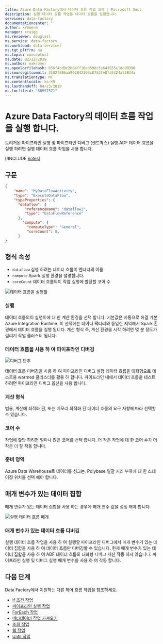 ```yaml
---
title: Azure Data Factory에서 데이터 흐름 작업 실행 | Microsoft Docs
description: 실행 데이터 흐름 작업을 데이터 흐름을 실행합니다.
services: data-factory
documentationcenter: ''
author: kromerm
manager: craigg
ms.reviewer: douglasl
ms.service: data-factory
ms.workload: data-services
ms.tgt_pltfrm: na
ms.topic: conceptual
ms.date: 02/22/2019
ms.author: makromer
ms.openlocfilehash: 856f4bd9c2b04ff10ed598c5e641955e1de99398
ms.sourcegitcommit: 3102f886aa962842303c8753fe8fa5324a52834a
ms.translationtype: MT
ms.contentlocale: ko-KR
ms.lasthandoff: 04/23/2019
ms.locfileid: "60557571"
---
```

# <a name="execute-data-flow-activity-in-azure-data-factory"></a>Azure Data Factory의 데이터 흐름 작업을 실행 합니다.
트리거된 파이프라인 실행 및 파이프라인 디버그 (샌드박스) 실행 ADF 데이터 흐름을 실행 하려면 실행 데이터 흐름 작업을 사용 합니다.

[!INCLUDE [notes](../../includes/data-factory-data-flow-preview.md)]

## <a name="syntax"></a>구문

```json
{
    "name": "MyDataFlowActivity",
    "type": "ExecuteDataFlow",
    "typeProperties": {
      "dataflow": {
         "referenceName": "dataflow1",
         "type": "DataFlowReference"
      },
        "compute": {
          "computeType": "General",
          "coreCount": 8,
      }
}

```

## <a name="type-properties"></a>형식 속성

* ```dataflow``` 실행 하려는 데이터 흐름이 엔터티의 이름
* ```compute``` Spark 실행 환경을 설명합니다.
* ```coreCount``` 데이터 흐름의이 작업 실행에 할당할 코어 수

![데이터 흐름을 실행할](media/data-flow/activity-data-flow.png "데이터 흐름 실행")

### <a name="run-on"></a>실행

데이터 흐름의이 실행이에 대 한 계산 환경을 선택 합니다. 기본값은 자동으로 해결 기본 Azure Integration Runtime. 이 선택에는 데이터 팩터리와 동일한 지역에서 Spark 환경에서 데이터 흐름을 실행 됩니다. 계산 형식 즉, 계산 환경을 시작 하려면 몇 분 정도가 걸리기 작업 클러스터 됩니다.

### <a name="debugging-pipelines-with-data-flows"></a>데이터 흐름을 사용 하 여 파이프라인 디버깅

![디버그 단추](media/data-flow/debugbutton.png "디버그 단추")

데이터 흐름 디버깅을 사용 하 여 파이프라인 디버그 실행 데이터 흐름을 대화형으로 테스트용 warmed 클러스터를 활용 하 합니다. 파이프라인 내에서 데이터 흐름을 테스트 하려면 파이프라인 디버그 옵션을 사용 합니다.

### <a name="compute-type"></a>계산 형식

범용, 계산에 최적화 된, 또는 메모리 최적화 된 데이터 흐름의 요구 사항에 따라 선택할 수 있습니다.

### <a name="core-count"></a>코어 수

작업에 할당 하려면 얼마나 많은 코어를 선택 합니다. 더 작은 작업에 대 한 코어 수가 더 작은 더 잘 작동 합니다.

### <a name="staging-area"></a>준비 영역

Azure Data Warehouse로 데이터를 싱크는, Polybase 일괄 처리 부하에 대 한 스테이징 위치를 선택 해야 합니다.

## <a name="parameterized-datasets"></a>매개 변수가 있는 데이터 집합

매개 변수가 있는 데이터 집합을 사용 하는 경우에 매개 변수 값을 설정 해야 합니다.

![실행 데이터 흐름 매개](media/data-flow/params.png "매개 변수")

### <a name="debugging-parameterized-data-flows"></a>매개 변수가 있는 데이터 흐름 디버깅

실행 데이터 흐름 작업을 사용 하 여 실행할 파이프라인 디버그에서 매개 변수가 있는 데이터 집합을 사용 하 여 데이터 흐름만 디버깅할 수 있습니다. 현재 매개 변수가 있는 데이터 집합을 사용 하 여 ADF 데이터 흐름의 대화형 디버그 세션 작동 하지 않습니다. 파이프라인 실행 및 디버그 실행 매개 변수를 사용 하 여 작동 합니다.

## <a name="next-steps"></a>다음 단계
Data Factory에서 지원하는 다른 제어 흐름 작업을 참조하세요. 

- [If 조건 작업](control-flow-if-condition-activity.md)
- [파이프라인 실행 작업](control-flow-execute-pipeline-activity.md)
- [ForEach 작업](control-flow-for-each-activity.md)
- [메타데이터 작업 가져오기](control-flow-get-metadata-activity.md)
- [조회 작업](control-flow-lookup-activity.md)
- [웹 작업](control-flow-web-activity.md)
- [Until 작업](control-flow-until-activity.md)
